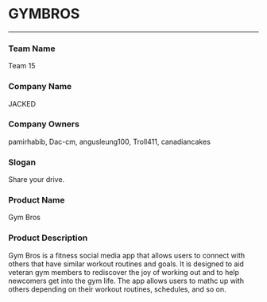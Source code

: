 # GYMBROS
---

### Team Name

Team 15

### Company Name

JACKED

### Company Owners

pamirhabib, Dac-cm, angusleung100, Troll411, canadiancakes

### Slogan

Share your drive.

### Product Name

Gym Bros

### Product Description

Gym Bros is a fitness social media app that allows users to connect with others that have similar workout routines and goals. It is designed to aid veteran gym members to rediscover the joy of working out and to help newcomers get into the gym life. The app allows users to mathc up with others depending on their workout routines, schedules, and so on.
